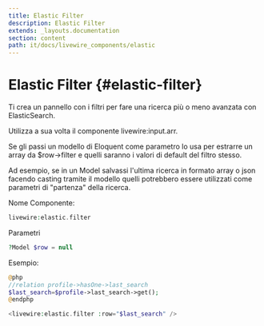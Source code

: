 ```yaml
---
title: Elastic Filter
description: Elastic Filter
extends: _layouts.documentation
section: content
path: it/docs/livewire_components/elastic
---
```


# Elastic Filter {#elastic-filter}

Ti crea un pannello con i filtri per fare una ricerca più o meno avanzata con ElasticSearch.

Utilizza a sua volta il componente livewire:input.arr.

Se gli passi un modello di Eloquent come parametro lo usa per estrarre un array da $row->filter
e quelli saranno i valori di default del filtro stesso.

Ad esempio, se in un Model salvassi l'ultima ricerca in formato array o json facendo casting tramite il modello
quelli potrebbero essere utilizzati come parametri di "partenza" della ricerca.

Nome Componente:

```php
livewire:elastic.filter
```

Parametri

```php
?Model $row = null
```

Esempio:

```php
@php
//relation profile->hasOne->last_search
$last_search=$profile->last_search->get();
@endphp

<livewire:elastic.filter :row="$last_search" />
```

